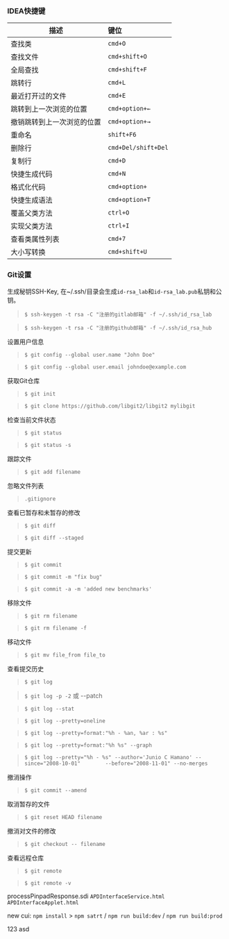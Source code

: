 ### IDEA快捷键
 描述|键位
 ---|:---
 查找类|`cmd+O`
 查找文件|`cmd+shift+O`
 全局查找|`cmd+shift+F`
 跳转行|`cmd+L`
 最近打开过的文件|`cmd+E`
 跳转到上一次浏览的位置|`cmd+option+←`
 撤销跳转到上一次浏览的位置|`cmd+option+→`
 重命名|`shift+F6`
 删除行|`cmd+Del/shift+Del`
 复制行|`cmd+D`
 快捷生成代码|`cmd+N`
 格式化代码|`cmd+option+`
 快捷生成语法|`cmd+option+T`
 覆盖父类方法|`ctrl+O`
 实现父类方法|`ctrl+I`
 查看类属性列表|`cmd+7`
 大小写转换|`cmd+shift+U`
 
### Git设置
生成秘钥SSH-Key, 在~/.ssh/目录会生成`id-rsa_lab`和`id-rsa_lab.pub`私钥和公钥。
 > `$ ssh-keygen -t rsa -C "注册的gitlab邮箱" -f ~/.ssh/id_rsa_lab`

 > `$ ssh-keygen -t rsa -C "注册的github邮箱" -f ~/.ssh/id_rsa_hub`

设置用户信息
 > `$ git config --global user.name "John Doe"`

 > `$ git config --global user.email johndoe@example.com`

获取Git仓库
 > `$ git init`

 > `$ git clone https://github.com/libgit2/libgit2 mylibgit`

检查当前文件状态
 > `$ git status`

 > `$ git status -s`

跟踪文件
 > `$ git add filename`

忽略文件列表
 > `.gitignore`

查看已暂存和未暂存的修改
 > `$ git diff`

 > `$ git diff --staged`

提交更新
 > `$ git commit`

 > `$ git commit -m "fix bug"`

 > `$ git commit -a -m 'added new benchmarks'`

移除文件
 > `$ git rm filename`

 > `$ git rm filename -f`

移动文件
 > `$ git mv file_from file_to`

查看提交历史
 > `$ git log`

 > `$ git log -p -2`  或 --patch

 > `$ git log --stat`

 > `$ git log --pretty=oneline`

 > `$ git log --pretty=format:"%h - %an, %ar : %s"`

 > `$ git log --pretty=format:"%h %s" --graph`

 > `$ git log --pretty="%h - %s" --author='Junio C Hamano' --since="2008-10-01"        --before="2008-11-01" --no-merges`

撤消操作
 > `$ git commit --amend`

取消暂存的文件
 > `$ git reset HEAD filename`

撤消对文件的修改
 > `$ git checkout -- filename`

查看远程仓库
 > `$ git remote`

 > `$ git remote -v`


 processPinpadResponse.sdi
 `APDInterfaceService.html` `APDInterfaceApplet.html`
 
 new cui: `npm install` > `npm satrt` / `npm run build:dev` / `npm run build:prod`


 123 asd

